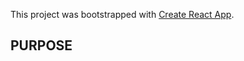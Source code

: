 This project was bootstrapped with [Create React App](https://github.com/facebook/create-react-app).

##  PURPOSE



